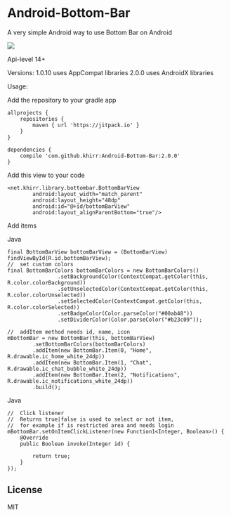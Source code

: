 # Android-Bottom-Bar
A very simple Android way to use Bottom Bar on Android

[![](https://jitpack.io/v/khirr/Android-Bottom-Bar.svg)](https://jitpack.io/#khirr/Android-Bottom-Bar)

Api-level 14+

Versions:
1.0.10 uses AppCompat libraries
2.0.0 uses AndroidX libraries

Usage:

Add the repository to your gradle app
```
allprojects {
    repositories {
        maven { url 'https://jitpack.io' }
    }
}

dependencies {
    compile 'com.github.khirr:Android-Bottom-Bar:2.0.0'
}
```

Add this view to your code
```
<net.khirr.library.bottombar.BottomBarView
        android:layout_width="match_parent"
        android:layout_height="48dp"
        android:id="@+id/bottomBarView"
        android:layout_alignParentBottom="true"/>
```

Add items

Java
```
final BottomBarView bottomBarView = (BottomBarView) findViewById(R.id.bottomBarView);
//  set custom colors
final BottomBarColors bottomBarColors = new BottomBarColors()
                .setBackgroundColor(ContextCompat.getColor(this, R.color.colorBackground))
                .setUnselectedColor(ContextCompat.getColor(this, R.color.colorUnselected))
                .setSelectedColor(ContextCompat.getColor(this, R.color.colorSelected))
                .setBadgeColor(Color.parseColor("#00ab48"))
                .setDividerColor(Color.parseColor("#b23c09"));

//  addItem method needs id, name, icon 
mBottomBar = new BottomBar(this, bottomBarView)
        .setBottomBarColors(bottomBarColors)
        .addItem(new BottomBar.Item(0, "Home", R.drawable.ic_home_white_24dp))
        .addItem(new BottomBar.Item(1, "Chat", R.drawable.ic_chat_bubble_white_24dp))
        .addItem(new BottomBar.Item(2, "Notifications", R.drawable.ic_notifications_white_24dp))
        .build();
```

Java
```
//  Click listener
//  Returns true|false is used to select or not item, 
//  for example if is restricted area and needs login
mBottomBar.setOnItemClickListener(new Function1<Integer, Boolean>() {
    @Override
    public Boolean invoke(Integer id) {

        return true;
    }
});
```

## License
MIT

